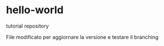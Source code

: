 # hello-world
tutorial repository

File modificato per aggiornare la versione e testare il branching
